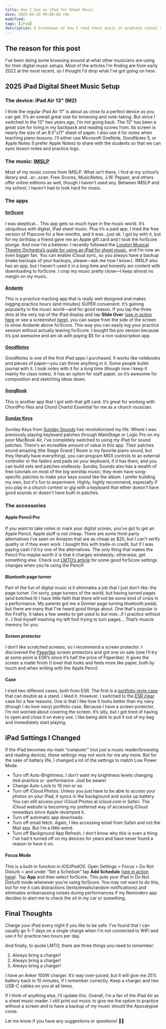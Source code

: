 ```yaml
---
title: How I Use an iPad for Sheet Music
date: 2025-09-29 09:00:00 +0s
modified: 
tags: [iPad]
description: A breakdown of how I read sheet music in graduate school and beyond.
---
```


## The reason for this post
I've been doing some browsing around at what other musicians are using for their digital music setups. Most of the articles I'm finding are from early 2022 at the most recent, so I thought I'd drop what I've got going on here. 

## 2025 iPad Digital Sheet Music Setup 
### The device: iPad Air 13" (M2)
I think the regular iPad Air 11" is about as close to a perfect device as you can get. It’s an overall great size for browsing and note-taking. But since I switched to the 13" two years ago, I'm not going back. The 13" has been a great size for living in my backpack and reading scores from. Its screen is nearly the size of an 8.5"x11" sheet of paper.
I also use it for notes when teaching piano lessons. I'll either use Microsoft OneNote, GoodNotes 5, or Apple Notes (I prefer Apple Notes) to share with the students so that we can sync lesson notes and practice logs.
### The music: [IMSLP](https://imslp.org)
Most of my music comes from IMSLP. What isn’t there, I find at my school’s library and…er…scan. Free-Scores, MusicNotes, J.W. Pepper, and others offer online editions as well, though I haven’t used any. Between IMSLP and my school, I haven’t had to look hard for music.
### The apps
#### [forScore](https://forscore.co/)
I was skeptical… This app gets so much hype in the music world. It’s ubiquitous with digital, iPad sheet music. Plus it’s a paid app. I tried the free version of Piascore for a few months, and it was...just ok. I got by with it, but for my birthday a friend gave me an Apple gift card and I took the forScore plunge. And now I’m a believer. I recently followed the [London Musical Theatre Orchestra’s guide for using an iPad for sheet music](https://www.lmto.org/lmto-ipad-guide/), and I’m now an even bigger fan. You can enable iCloud sync, so you always have a backup (make backups of your backups, please—ask me how I know.). IMSLP also has an app, but I haven't used it in a long time and honestly am content with downloading to forScore. I crop my music pretty close—I keep almost no margin on my music.
#### [Andante](https://apps.apple.com/us/app/andante-practice-journal/id1530262372)
This is a practice-tracking app that is really well designed and makes logging practice hours (and minutes) SUPER convenient. It’s gaining popularity in the music world—and for good reason. If you tap the three dots at the very top of the iPad display and tap **Slide Over** ([see in action here](https://jonahlosh.com/assets/img/andante-slide-over.MP4) or see a screenshot [here](https://jonahlosh.com/assets/img/IMG_A1A16CD0BF7B-1.jpeg)), you can swipe from the side of the screen to show Andante above forScore. This way you can easily log your practice session without actually leaving forScore. I bought the pro version because it’s just awesome and am ok with paying $5 for a non-subscription app. 
#### [GoodNotes](https://apps.apple.com/us/app/goodnotes-5/id1444383602)
GoodNotes is one of the first iPad apps I purchased. It works like notebooks and pieces of paper—you can throw anything in it. Some people bullet journal with it. I took notes with it for a long time (though now I keep it mainly for class notes). It has an option for staff paper, so it’s awesome for composition and sketching ideas down.
#### [SongBook](https://apps.apple.com/us/app/songbook-chordpro/id392888837)
This is another app that I got with that gift card. It’s great for working with ChordPro files and Chord Charts! Essential for me as a church musician. 
#### [Sunday Keys](https://sundaysounds.com/pages/sunday-keys-app)
Sunday Keys from [Sunday Sounds](https://sundaysounds.com/) has revolutionized my life. Where I was previously playing keyboard patches through MainStage or Logic Pro on my poor MacBook Air, I've completely switched to using my iPad for sound patches. There's an incredible amount of value in this app. Their patches sound amazing (the Stage Grand | Room is my favorite piano sound, but they literally have everything), you can program MIDI controls to an external controller or the faders and pads on your keyboard, if it has them, and you can build sets and patches endlessly. Sunday Sounds also has a wealth of free tutorials on most of the big worship music; they even have song-specific patches to make your keys sound like the album. I prefer building my own, but it's fun to experiment. Highly, highly recommend, especially if you play in a church context or gig with a keyboard that either doesn't have good sounds or doesn't have built-in patches.
### The accessories
#### Apple Pencil Pro
If you want to take notes or mark your digital scores, you’ve got to get an Apple Pencil. Apple stuff is not cheap. There are some third-party alternatives I’ve seen on Amazon that are as cheap as $20, but I can’t verify quality or if they even work. I bought this with trade-in credit, but if I was paying cash I'd try one of the alternatives. The only thing that makes the Pencil Pro maybe worth it is that it charges wirelessly; otherwise, get something else. Check out [LMTO’s article](https://www.lmto.org/lmto-ipad-guide/) for some good forScore settings changes when you’re using the Pencil!
#### Bluetooth page turner
Part of the fun of digital music is it eliminates a job that I just don’t like: the page turner. I’m sorry, page turners of the world, but having turned pages (and botched it) I have little faith that there will not be some kind of crisis in a performance. My parents got me a Donner page turning bluetooth pedal, but there are many that I've heard good things about. One that's popular is the FireFly. It takes a few weeks to get used to but now…if I practice without it…I find myself mashing my left foot trying to turn pages… That’s muscle memory for you.
#### Screen protector
I don’t like scratched screens, so I recommend a screen protector. I discovered the [Paperlike](https://paperlike.com) screen protectors and got one on sale (one I’ll try at some point is ESR’s since it’s half the price of Paperlike). It gives the screen a matte finish (I love) that looks and feels more like paper, both by touch and when writing with the Apple Pencil.
#### Case
I tried two different cases, both from ESR. The first is a [portfolio-style case](https://www.amazon.com/ESR-iPad-Pro-11-2018/dp/B07HQCDYTK/) that can double as a stand. I liked it. However, I switched to the [ESR clear](https://www.amazon.com/ESR-Compatible-iPad-Air-Transparent/dp/B09Q3C8TXV/) case for a few reasons. One is that I like how it looks better than my navy (though I do love navy) portfolio case. Because I have a screen protector, I’m not worried about covering the screen. It’s silly, but I got tired of having to open and close it on every use. I like being able to pull it out of my bag and immediately start playing.

## iPad Settings I Changed
If the iPad becomes my main “computer” (not just a music reader/browsing and reading device), these settings may not work for me any more. But for the sake of battery life, I changed a lot of the settings to match Low Power Mode. 
* Turn off Auto-Brightness. I don’t want my brightness levels changing mid-practice or -performance. Just be aware!
* Change Auto-Lock to 10 min or so. 
* Turn off iCloud Photos. Unless you just have to be able to access your photos on your iPad, it syncs in the background and sucks up battery. You can still access your iCloud Photos at icloud.com in Safari. The iCloud website is becoming my preferred way of accessing iCloud nowadays since Apple revamped it. 
* Turn off automatic app downloads.
* Turn off email fetch. Again, I like accessing email from Safari and not the Mail app. But I’m a little weird.
* Turn off Background App Refresh. I don’t know why this is even a thing. I’ve had it turned off on my devices for years and have never found a reason to have it on. 

#### Focus Mode
This is a built-in function in iOS/iPadOS. Open Settings > Focus > Do Not Disturb > and under “Set a Schedule” tap **Add Schedule** ([see in action here](https://jonahlosh.com/assets/img/focus.mov)). Tap **App** and then select forScore. This puts your iPad in Do Not Disturb mode whenever you’re using forScore. You may not want to do this, but for me it cuts distractions (texts/emails/random notifications) and eliminates embarrassing noises during performances if my Reminders app decides to alert me to check the oil in my car or something.

## Final Thoughts
Charge your iPad every night if you like to be safe. I’ve found that I can usually go 5-7 days on a single charge when I’m not connected to WiFi and use it for practice two hours per day.

And finally, to quote LMTO, there are three things you need to remember:
1. Always bring a charger!
2. Always bring a charger!
3. Always bring a charger!

I have an Anker 100W charger. It’s way over-juiced, but it will give me 25% battery back in 10 minutes, if I remember correctly. Keep a charger and two USB-C cables on you at all times.

If I think of anything else, I’ll update this. Overall, I’m a fan of the iPad Air as a sheet music reader. I still print out music to give me the option to practice without a screen and to have a backup of my music should the Apocalypse come. 

Let me know if you have any suggestions or questions! 🫡🎹
